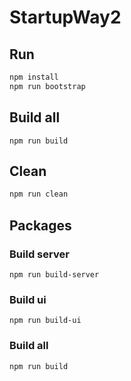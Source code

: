 # StartupWay2

## Run

```bash
npm install
npm run bootstrap
```

## Build all

```
npm run build
```

## Clean

```bash
npm run clean
```

## Packages

### Build server

```
npm run build-server
```

### Build ui

```
npm run build-ui
```

### Build all

```
npm run build
```

